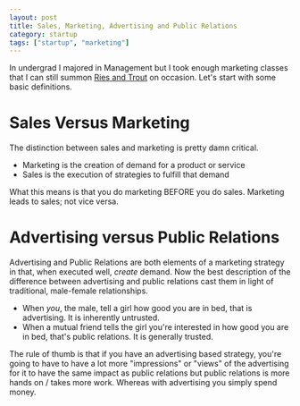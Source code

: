 ```yaml
---
layout: post
title: Sales, Marketing, Advertising and Public Relations
category: startup
tags: ["startup", "marketing"]
---
```

In undergrad I majored in Management but I took enough marketing classes that I can still summon [Ries and Trout](https://en.wikipedia.org/wiki/Positioning_(marketing)) on occasion.  Let's start with some basic definitions.

# Sales Versus Marketing

The distinction between sales and marketing is pretty damn critical.  

 * Marketing is the creation of demand for a product or service
 * Sales is the execution of strategies to fulfill that demand

What this means is that you do marketing BEFORE you do sales.  Marketing leads to sales; not vice versa.

# Advertising versus Public Relations

Advertising and Public Relations are both elements of a marketing strategy in that, when executed well, *create* demand.  Now the best description of the difference between advertising and public relations cast them in light of traditional, male-female relationships.  

 * When *you*, the male, tell a girl how good you are in bed, that is advertising.  It is inherently untrusted.
 * When a mutual friend tells the girl you're interested in how good you are in bed, that's public relations.  It is generally trusted.

The rule of thumb is that if you have an advertising based strategy, you're going to have to have a lot more "impressions" or "views" of the advertising for it to have the same impact as public relations but public relations is more hands on / takes more work. Whereas with advertising you simply spend money. 

